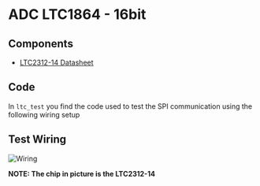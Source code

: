 # ADC LTC1864 - 16bit

## Components
  - [LTC2312-14 Datasheet](https://www.analog.com/media/en/technical-documentation/data-sheets/231214fa.pdf)

## Code

In ```ltc_test``` you find the code used to test the SPI communication using the following wiring setup

## Test Wiring

![Wiring](circuit.svg)

**NOTE: The chip in picture is the LTC2312-14**

